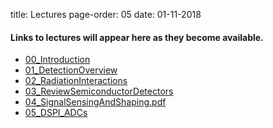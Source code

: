 title: Lectures
page-order: 05
date: 01-11-2018

#### Links to lectures will appear here as they become available.

 - [00_Introduction]({filename}/downloads/00_Introduction.pdf)
 - [01_DetectionOverview]({filename}/downloads/01_DetectionOverview.pdf)
 - [02_RadiationInteractions]({filename}/downloads/02_RadiationInteractions.pdf)
 - [03_ReviewSemiconductorDetectors]({filename}/downloads/03_ReviewSemiconductorDetectors.pdf)
 - [04_SignalSensingAndShaping.pdf]({filename}/downloads/04_SignalSensingAndShaping.pdf)
 - [05_DSPI_ADCs]({filename}/downloads/05_DSP_I_AnalogDigitalConversion.pdf)
